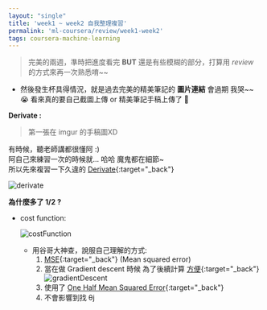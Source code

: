 ```yaml
---
layout: "single"
title: 'week1 ~ week2 自我整理複習'
permalink: 'ml-coursera/review/week1-week2'
tags: coursera-machine-learning
---
```


> 完美的兩週，準時把進度看完 __BUT__ 還是有些模糊的部分，打算用 _review_ 的方式來再一次熟悉唷~~

- 然後發生杯具得情況，就是過去完美的精美筆記的 __圖片連結__ 會過期 我哭~~ :sob:
  看來真的要自己截圖上傳 or 精美筆記手稿上傳了 :metal:

**Derivate :**
> 第一張在 imgur 的手稿圖XD

有時候，聽老師講都很懂阿 :)<br/>阿自己來練習一次的時候就... 哈哈 魔鬼都在細節~ <br/> 所以先來複習一下久違的 [Derivate](https://www.youtube.com/watch?v=9vKqVkMQHKk&list=PLZHQObOWTQDMsr9K-rj53DwVRMYO3t5Yr){:target="_back"}

![derivate][Imgur-derivate]




**為什麼多了 1/2 ?**
- cost function:

   ![costFunction][Imgur-cost-function]

   - 用谷哥大神查，說服自己理解的方式: 
      1. [MSE][mse]{:target="_back"} (Mean squared error)
      2. 當在做 Gradient descent 時候 為了後續計算 [方便][squared-root-function]{:target="_back"} 
      <br/> ![gradientDescent][gradient-descent]
      3. 使用了 [One Half Mean Squared Error][one-half-mean-squared-error]{:target="_back"}
      4. 不會影響到找 θj




[Imgur-derivate]: https://i.imgur.com/yotXm4Pm.jpg?1
[Imgur-cost-function]: https://i.imgur.com/XsaXu5wm.jpg?1
[squared-root-function]: https://datascience.stackexchange.com/questions/10188/why-do-cost-functions-use-the-square-error
[mse]: https://en.wikipedia.org/wiki/Mean_squared_error
[one-half-mean-squared-error]: https://mccormickml.com/2014/03/04/gradient-descent-derivation/
[gradient-descent]: https://i.imgur.com/Fsjj4yPm.jpg?1
